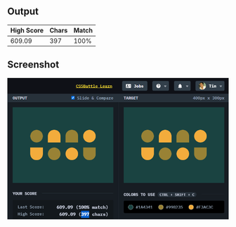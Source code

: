 ## Output

| High Score | Chars | Match |
| ---------- | ----- | ----- |
| 609.09     | 397   | 100%  |

## Screenshot

![28-cups-and-balls](screenshot.png)
